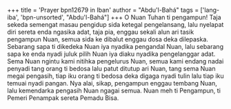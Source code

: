 +++
title = 'Prayer bpn12679 in Iban'
author = "Abdu'l-Bahá"
tags = ['lang-iba', 'bpn-unsorted', "Abdu'l-Bahá"]
+++
O Nuan Tuhan ti pengampun!
Taja sekeda semengat masau pengidup sida ketegal pengelansang, lalu nyelapat diri sereta enda ngasika adat, taja pia, enggau sekali alun ari tasik pengampun Nuan, semua sida ke dibalut enggau dosa deka dilepaska. Sebarang sapa ti dikedeka Nuan iya nyadika pengandal Nuan, lalu sebarang sapa ke enda nyadi juluk pilih Nuan iya diaku nyadika pengelanggar adat. Sema Nuan ngintu kami nitihka pengelurus Nuan, semua kami endang nadai penyadi tang orang ti bedosa lalu patut ditutup ari Nuan, tang sema Nuan megai pengasih, tiap iku orang ti bedosa deka digaga nyadi tulin lalu tiap iku temuai nyadi pangan. Nya alai, sikap, pengampun enggau tembang Nuan, lalu kemendarka pengasih Nuan ngagai semua.
Nuan meh ti Pengampun, ti Pemeri Penampak sereta Pemadu Bisa.
